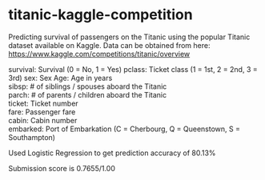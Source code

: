 # titanic-kaggle-competition
Predicting survival of passengers on the Titanic using the popular Titanic dataset available on Kaggle.
Data can be obtained from here: https://www.kaggle.com/competitions/titanic/overview

survival:	Survival	(0 = No, 1 = Yes)
pclass:	Ticket class	(1 = 1st, 2 = 2nd, 3 = 3rd)
sex:	Sex	
Age:	Age in years	
sibsp:	# of siblings / spouses aboard the Titanic	
parch:	# of parents / children aboard the Titanic	
ticket:	Ticket number	
fare:	Passenger fare	
cabin:	Cabin number	
embarked:	Port of Embarkation (C = Cherbourg, Q = Queenstown, S = Southampton)



Used Logistic Regression to get prediction accuracy of 80.13%

Submission score is 0.7655/1.00
